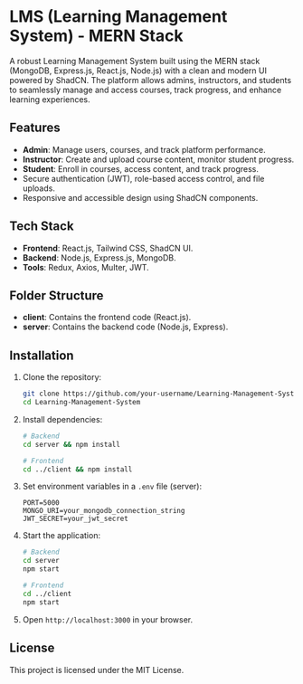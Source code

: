 # LMS (Learning Management System) - MERN Stack

A robust Learning Management System built using the MERN stack (MongoDB, Express.js, React.js, Node.js) with a clean and modern UI powered by ShadCN. The platform allows admins, instructors, and students to seamlessly manage and access courses, track progress, and enhance learning experiences.

## Features
- **Admin**: Manage users, courses, and track platform performance.
- **Instructor**: Create and upload course content, monitor student progress.
- **Student**: Enroll in courses, access content, and track progress.
- Secure authentication (JWT), role-based access control, and file uploads.
- Responsive and accessible design using ShadCN components.

## Tech Stack
- **Frontend**: React.js, Tailwind CSS, ShadCN UI.
- **Backend**: Node.js, Express.js, MongoDB.
- **Tools**: Redux, Axios, Multer, JWT.

## Folder Structure
- **client**: Contains the frontend code (React.js).
- **server**: Contains the backend code (Node.js, Express).

## Installation
1. Clone the repository:
   ```bash
   git clone https://github.com/your-username/Learning-Management-System .git
   cd Learning-Management-System 
   ```
2. Install dependencies:
   ```bash
   # Backend
   cd server && npm install

   # Frontend
   cd ../client && npm install
   ```
3. Set environment variables in a `.env` file (server):
   ```env
   PORT=5000
   MONGO_URI=your_mongodb_connection_string
   JWT_SECRET=your_jwt_secret
   ```
4. Start the application:
   ```bash
   # Backend
   cd server
   npm start

   # Frontend
   cd ../client
   npm start
   ```
5. Open `http://localhost:3000` in your browser.

## License
This project is licensed under the MIT License.
